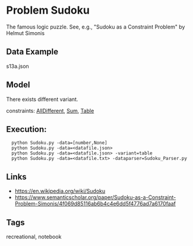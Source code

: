 # Problem Sudoku

The famous logic puzzle. See, e.g., "Sudoku as a Constraint Problem" by Helmut Simonis

## Data Example
  s13a.json

## Model
  There exists different variant.

  constraints: [AllDifferent](http://pycsp.org/documentation/constraints/AllDifferent), [Sum](http://pycsp.org/documentation/constraints/Sum), [Table](http://pycsp.org/documentation/constraints/Table)

## Execution:
```
  python Sudoku.py -data=[number,None]
  python Sudoku.py -data=<datafile.json>
  python Sudoku.py -data=<datafile.json> -variant=table
  python Sudoku.py -data=<datafile.txt> -dataparser=Sudoku_Parser.py
```

## Links
 - https://en.wikipedia.org/wiki/Sudoku
 - https://www.semanticscholar.org/paper/Sudoku-as-a-Constraint-Problem-Simonis/4f069d85116ab6b4c4e6dd5f4776ad7a6170faaf

## Tags
  recreational, notebook
